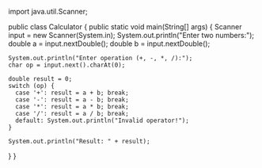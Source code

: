 import java.util.Scanner;

public class Calculator {
  public static void main(String[] args) {
    Scanner input = new Scanner(System.in);
    System.out.println("Enter two numbers:");
    double a = input.nextDouble();
    double b = input.nextDouble();
    
    System.out.println("Enter operation (+, -, *, /):");
    char op = input.next().charAt(0);
    
    double result = 0;
    switch (op) {
      case '+': result = a + b; break;
      case '-': result = a - b; break;
      case '*': result = a * b; break;
      case '/': result = a / b; break;
      default: System.out.println("Invalid operator!");
    }

    System.out.println("Result: " + result);
  }
}
